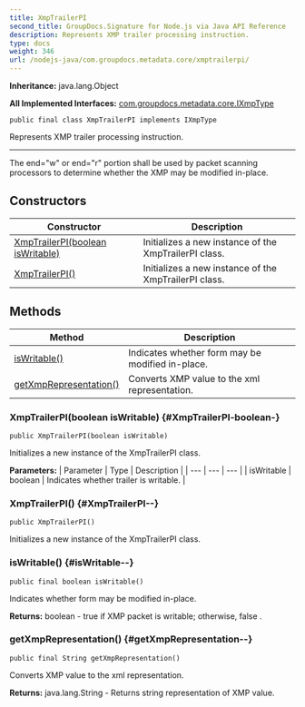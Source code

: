 ```yaml
---
title: XmpTrailerPI
second_title: GroupDocs.Signature for Node.js via Java API Reference
description: Represents XMP trailer processing instruction.
type: docs
weight: 346
url: /nodejs-java/com.groupdocs.metadata.core/xmptrailerpi/
---
```

**Inheritance:**
java.lang.Object

**All Implemented Interfaces:**
[com.groupdocs.metadata.core.IXmpType](../../com.groupdocs.metadata.core/ixmptype)
```
public final class XmpTrailerPI implements IXmpType
```

Represents XMP trailer processing instruction.

--------------------

The end="w" or end="r" portion shall be used by packet scanning processors to determine whether the XMP may be modified in-place.
## Constructors

| Constructor | Description |
| --- | --- |
| [XmpTrailerPI(boolean isWritable)](#XmpTrailerPI-boolean-) | Initializes a new instance of the  XmpTrailerPI  class. |
| [XmpTrailerPI()](#XmpTrailerPI--) | Initializes a new instance of the  XmpTrailerPI  class. |
## Methods

| Method | Description |
| --- | --- |
| [isWritable()](#isWritable--) | Indicates whether form may be modified in-place. |
| [getXmpRepresentation()](#getXmpRepresentation--) | Converts XMP value to the xml representation. |
### XmpTrailerPI(boolean isWritable) {#XmpTrailerPI-boolean-}
```
public XmpTrailerPI(boolean isWritable)
```


Initializes a new instance of the  XmpTrailerPI  class.

**Parameters:**
| Parameter | Type | Description |
| --- | --- | --- |
| isWritable | boolean | Indicates whether trailer is writable. |

### XmpTrailerPI() {#XmpTrailerPI--}
```
public XmpTrailerPI()
```


Initializes a new instance of the  XmpTrailerPI  class.

### isWritable() {#isWritable--}
```
public final boolean isWritable()
```


Indicates whether form may be modified in-place.

**Returns:**
boolean -  true  if XMP packet is writable; otherwise,  false .
### getXmpRepresentation() {#getXmpRepresentation--}
```
public final String getXmpRepresentation()
```


Converts XMP value to the xml representation.

**Returns:**
java.lang.String - Returns  string  representation of XMP value.
